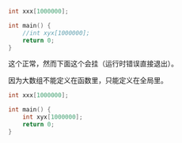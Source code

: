 ```C++
int xxx[1000000];

int main() {
	//int xyx[1000000];
	return 0;
}
```

这个正常，然而下面这个会挂（运行时错误直接退出）。

因为大数组不能定义在函数里，只能定义在全局里。

```C++
int xxx[1000000];

int main() {
	int xyx[1000000];
	return 0;
}
``` 
